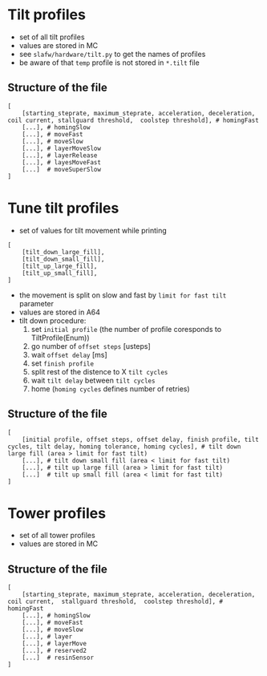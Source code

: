 # Tilt profiles

- set of all tilt profiles
- values are stored in MC
- see `slafw/hardware/tilt.py` to get the names of profiles
- be aware of that `temp` profile is not stored in `*.tilt` file

## Structure of the file

```
[
    [starting_steprate, maximum_steprate, acceleration, deceleration, coil current, stallguard threshold,  coolstep threshold], # homingFast
    [...], # homingSlow
    [...], # moveFast
    [...], # moveSlow
    [...], # layerMoveSlow
    [...], # layerRelease
    [...], # layesMoveFast
    [...]  # moveSuperSlow
]
```

# Tune tilt profiles

- set of values for tilt movement while printing
```
[
    [tilt_down_large_fill],
    [tilt_down_small_fill],
    [tilt_up_large_fill],
    [tilt_up_small_fill],
]
```
- the movement is split on slow and fast by `limit for fast tilt` parameter
- values are stored in A64
-  tilt down procedure:
    1. set `initial profile` (the number of profile coresponds to TiltProfile(Enum))
    2. go number of `offset steps` [usteps]
    3. wait `offset delay` [ms]
    4. set `finish profile`
    5. split rest of the distence to X `tilt cycles`
    6. wait `tilt delay` between `tilt cycles`
    7. home (`homing cycles` defines number of retries)

## Structure of the file

```
[
    [initial profile, offset steps, offset delay, finish profile, tilt cycles, tilt delay, homing tolerance, homing cycles], # tilt down large fill (area > limit for fast tilt)
    [...], # tilt down small fill (area < limit for fast tilt)
    [...], # tilt up large fill (area > limit for fast tilt)
    [...]  # tilt up small fill (area < limit for fast tilt)
]
```

# Tower profiles

- set of all tower profiles
- values are stored in MC

## Structure of the file

```
[
    [starting_steprate, maximum_steprate, acceleration, deceleration, coil current,  stallguard threshold,  coolstep threshold], # homingFast
    [...], # homingSlow
    [...], # moveFast
    [...], # moveSlow
    [...], # layer
    [...], # layerMove
    [...], # reserved2
    [...]  # resinSensor
]
```
